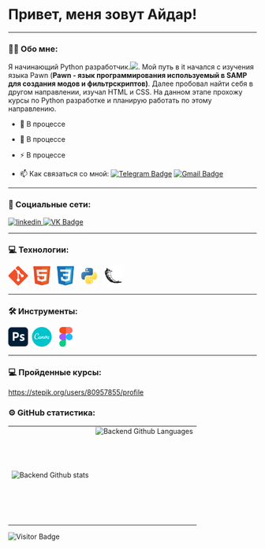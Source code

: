 
# Привет, меня зовут Айдар!

---

### :man_technologist: Обо мне:

Я начинающий Python разработчик.<img src="https://media.giphy.com/media/WUlplcMpOCEmTGBtBW/giphy.gif" width="30px">. Мой путь в it начался с изучения языка Pawn (<b>Pawn - язык программирования используемый в SAMP для создания модов и фильтрскриптов)</b>. Далее пробовал найти себя в другом направлении, изучал HTML и CSS. На данном этапе прохожу курсы по Python разработке и планирую работать по этому направлению.


- :telescope: В процессе

- :seedling: В процессе

- :zap: В процессе

- :mailbox: Как связаться со мной: [![Telegram Badge](https://img.shields.io/badge/-iskhakovaidar-blue?style=flat&logo=Telegram&logoColor=white)](none) [![Gmail Badge](https://img.shields.io/badge/-Gmail-red?style=flat&logo=Gmail&logoColor=white)](mailto:aidarko1111@gmail.com)

---

### 🤝 Социальные сети:

  <div id="badges">
    <a href="linkedin" target="_blank">
      <img src="https://cdn-icons-png.flaticon.com/512/2504/2504799.png" width="40" height="40" alt="linkedin" />
    </a>
    <a href="https://vk.com/id143658507" target="_blank">
      <img src="https://cdn-icons-png.flaticon.com/512/145/145813.png" width="40" height="40" alt="VK Badge"/>
    </a>
  </div>

---

### 💻 Технологии:

<div>
  <img src="https://github.com/devicons/devicon/blob/master/icons/git/git-original.svg" title="git" alt="git" width="40" height="40"/>&nbsp
  <img src="https://github.com/devicons/devicon/blob/master/icons/html5/html5-original.svg" title="html5" alt="html5" width="40" height="40"/>&nbsp
  <img src="https://github.com/devicons/devicon/blob/master/icons/css3/css3-original.svg" title="css" alt="css" width="40" height="40"/>&nbsp
  <img src="https://github.com/devicons/devicon/blob/master/icons/python/python-original.svg" title="python" alt="python" width="40" height="40"/>&nbsp
  <img src="https://github.com/devicons/devicon/blob/master/icons/flask/flask-original.svg" title="flask" alt="flask" width="40" height="40"/>&nbsp
</div>

---

### 🛠 Инструменты:

<div>
  <img src="https://github.com/devicons/devicon/blob/master/icons/photoshop/photoshop-plain.svg" title="photoshop" alt="photoshop" width="40" height="40"/>&nbsp;
  <img src="https://github.com/devicons/devicon/blob/master/icons/canva/canva-original.svg" title="canva" alt="canva" width="40" height="40"/>&nbsp;
  <img src="https://github.com/devicons/devicon/blob/master/icons/figma/figma-original.svg" title="figma" alt="figma" width="40" height="40"/>&nbsp;
</div>

---

### 💻 Пройденные курсы:
https://stepik.org/users/80957855/profile



### ⚙️ GitHub статистика:

<table>
  <tr>
    <td>
      <img align="left" src="http://github-readme-streak-stats.herokuapp.com?user=SadOnsGit&theme=dark&background=000000" alt="Backend Github stats" />
    </td>
    <td>
      <img height="195px" align="right" alt="Backend Github Languages" src="https://github-readme-stats-sigma-five.vercel.app/api/top-langs/?username=SadOnsGit&layout=compact&theme=vision-friendly-dark" />
    </td>
  </tr>
</table>

![Visitor Badge](https://visitor-badge.laobi.icu/badge?page_id=SadOnsGit)
